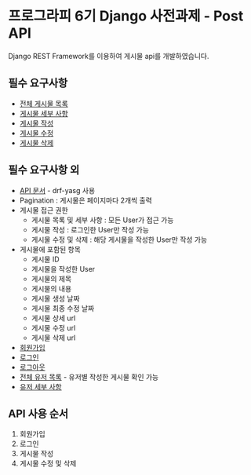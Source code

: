 # 프로그라피 6기 Django 사전과제 - Post API 

Django REST Framework를 이용하여 게시물 api를 개발하였습니다.

## 필수 요구사항

- [전체 게시물 목록](http://tjddn8770.pythonanywhere.com/) 
- [게시물 세부 사항](http://tjddn8770.pythonanywhere.com/post/1/)
- [게시물 작성](http://tjddn8770.pythonanywhere.com/post/create/)
- [게시물 수정](http://tjddn8770.pythonanywhere.com/post/1/update/)
- [게시물 삭제](http://tjddn8770.pythonanywhere.com/post/1/delete/)

## 필수 요구사항 외 

- [API 문서](http://tjddn8770.pythonanywhere.com/docs/) - drf-yasg 사용
- Pagination : 게시물은 페이지마다 2개씩 출력
- 게시물 접근 권한
    - 게시물 목록 및 세부 사항 : 모든 User가 접근 가능
    - 게시물 작성 : 로그인한 User만 작성 가능
    - 게시물 수정 및 삭제 : 해당 게시물을 작성한 User만 작성 가능
- 게시물에 포함된 항목
    - 게시물 ID
    - 게시물을 작성한 User
    - 게시물의 제목
    - 게시물의 내용
    - 게시물 생성 날짜
    - 게시물 최종 수정 날짜
    - 게시물 상세 url
    - 게시물 수정 url
    - 게시물 삭제 url
- [회원가입](http://tjddn8770.pythonanywhere.com/rest-auth/registration/)
- [로그인](http://tjddn8770.pythonanywhere.com/rest-auth/login/)
- [로그아웃](http://tjddn8770.pythonanywhere.com/rest-auth/logout/)
- [전체 유저 목록](http://tjddn8770.pythonanywhere.com/user/) - 유저별 작성한 게시물 확인 가능
- [유저 세부 사항](http://tjddn8770.pythonanywhere.com/user/1/)

## API 사용 순서

1. 회원가입
2. 로그인
3. 게시물 작성
4. 게시물 수정 및 삭제